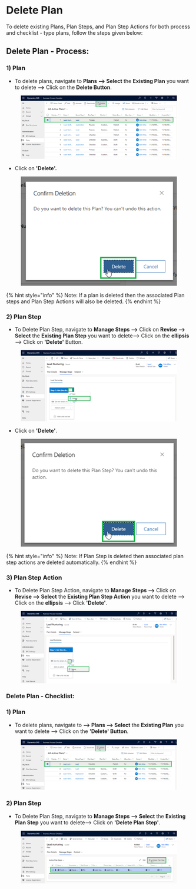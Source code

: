 # Delete Plan

To delete existing Plans, Plan Steps, and Plan Step Actions for both process and checklist - type plans, follow the steps given below:

## Delete Plan - Process:

### 1) Plan

* To delete plans, navigate to **Plans --> Select** the **Existing Plan** you want to delete **-->** Click on the **Delete Button**.

<figure><img src="../../../.gitbook/assets/Delete plan_1.png" alt=""><figcaption></figcaption></figure>

* Click on **'Delete'.**

<figure><img src="../../../.gitbook/assets/Delete plan_2.png" alt=""><figcaption></figcaption></figure>

{% hint style="info" %}
Note: If a plan is deleted then the associated Plan steps and Plan Step Actions will also be deleted.
{% endhint %}

### 2) Plan Step

* To Delete Plan Step, navigate to **Manage Steps -->**  Click on **Revise --> Select** the **Existing Plan Step** you want to delete-->  Click on the **ellipsis** --> Click on **'Delete'** Button.

<figure><img src="../../../.gitbook/assets/delete plan step _1 (1).png" alt=""><figcaption></figcaption></figure>

* &#x20;Click on **'Delete'**.

<figure><img src="../../../.gitbook/assets/delete plan step _2.png" alt=""><figcaption></figcaption></figure>

{% hint style="info" %}
Note: If Plan Step is deleted then associated plan step actions are deleted automatically.
{% endhint %}

### 3) Plan Step Action

* To Delete Plan Step Action, navigate to **Manage Steps -->**  Click on **Revise --> Select** the **Existing Plan Step Action** you want to delete --> Click on the **ellipsis** --> Click **'Delete'**.

<figure><img src="../../../.gitbook/assets/Delete plan step action_1.png" alt=""><figcaption></figcaption></figure>

### Delete Plan - Checklist:

### 1) Plan

* To delete plans, navigate to **--> Plans --> Select** the **Existing Plan** you want to delete --> Click on the **'Delete' Button**.

<figure><img src="../../../.gitbook/assets/delete plan_1.png" alt=""><figcaption></figcaption></figure>

### 2) Plan Step&#x20;

* To Delete Plan Step, navigate to **Manage Steps --> Select** the **Existing Plan Step** you want to delete--> Click on **'Delete Plan Step'**.

<figure><img src="../../../.gitbook/assets/delete plan step_1.png" alt=""><figcaption></figcaption></figure>
